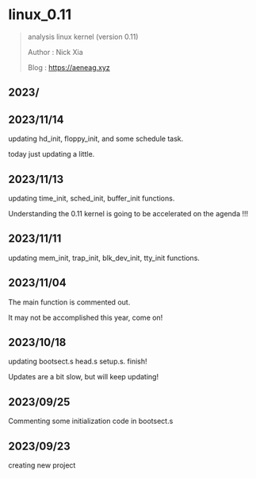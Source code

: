# linux_0.11

> analysis linux kernel (version 0.11)
>
> Author : Nick Xia
>
> Blog    : https://aeneag.xyz  

## 2023/

## 2023/11/14

updating hd_init, floppy_init, and some schedule task.

today just updating a little.

## 2023/11/13

updating time_init, sched_init, buffer_init functions.

Understanding the 0.11 kernel is going to be accelerated on the agenda !!!

## 2023/11/11

updating mem_init, trap_init, blk_dev_init, tty_init functions.

## 2023/11/04

The main function is commented out.

It may not be accomplished this year, come on!

## 2023/10/18

updating bootsect.s head.s setup.s. finish!

Updates are a bit slow, but will keep updating!

## 2023/09/25

Commenting some initialization code in bootsect.s

## 2023/09/23

creating new project 
